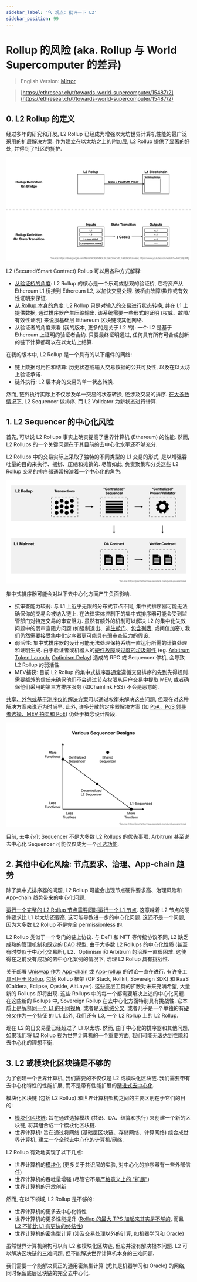 ```yaml
---
sidebar_label: '🔍 观点: 批评一下 L2'
sidebar_position: 99
---
```


# Rollup 的风险 (aka. Rollup 与 World Supercomputer 的差异)

> English Version: [Mirror](https://mirror.xyz/msfew.eth/KYcN_mB03V6cpc1LiMrHjA206LQQJkoh4zeIUjtLiC8)

> [https://ethresear.ch/t/towards-world-supercomputer/15487/2](https://ethresear.ch/t/towards-world-supercomputer/15487/2)
>

## 0. L2 Rollup 的定义

经过多年的研究和开发, L2 Rollup 已经成为增强以太坊世界计算机性能的最广泛采用的扩展解决方案. 作为建立在以太坊之上的附加层, L2 Rollup 提供了显著的好处, 并得到了社区的拥护.

![](/img/rollup-diss/l2-definitions.png)

L2 (Secured/Smart Contract) Rollup 可以用各种方式解释:

- [从验证桥的角度](https://drive.google.com/file/d/1KOEKNDGLBiLbaUDnIxCV6L1aBJblGPJs/view): L2 Rollup 的核心是一个乐观或悲观的验证桥, 它将资产从 Ethereum L1 桥接到 Ethereum L2, 以加快交易处理. 该桥由故障/欺诈或有效性证明来保证.
- [从 Rollup 本身的角度](https://www.youtube.com/watch?v=NKQz9jU0ftg): L2 Rollup 只是对输入的交易进行状态转换, 并在 L1 上提供数据, 通过排序器产生压缩输出. 该系统需要一些形式的证明 (权威、故障/有效性证明) 来说服基础层 Ethereum 区块链或其他网络.
- 从验证者的角度来看 (我的版本, 更多的是关于 L2 的): 一个 L2 是基于 Ethereum 上证明的验证者合约. 只要最终证明通过, 任何具有所有可合成创新的链下计算都可以在以太坊上结算.

在我的版本中, L2 Rollup 是一个具有的以下组件的网络:

- 链上数据可用性和结算: 历史状态或输入交易数据的公共可及性, 以及在以太坊上验证承诺.
- 链外执行: L2 层本身的交易的单一状态转换.

然而, 链外执行实际上不仅涉及单一交易的状态转换, 还涉及交易的排序. [在大多数情况下](https://twitter.com/bkiepuszewski/status/1645422967315111936), L2 Sequencer 做排序, 而 L2 Validator 为新状态进行计算.

## 1. L2 Sequencer 的中心化风险

首先, 可以说 L2 Rollups 事实上确实提高了世界计算机 (Ethereum) 的性能. 然而, L2 Rollups 的一个关键问题在于其目前的去中心化水平还不够充分.

L2 Rollups 中的交易实际上采取了独特的不同类型的 L1 交易的形式, 是以增强吞吐量的目的来执行、捆绑、压缩和摊销的. 尽管如此, 负责聚集和分类这些 L2 Rollup 交易的排序器通常扮演着一个中心化的角色.

![](/img/rollup-diss/l2-components.png)

集中式排序器可能会对以下去中心化方面产生负面影响.

- 抗审查能力较弱: 与 L1 上近乎无限的分布式节点不同, 集中式排序器可能无法确保你的交易会被纳入链上. 在法律实体控制下的集中式排序器可能会受到监管部门对特定交易的审查阻力. 虽然有额外的机制可以解决 L2 的集中化失效问题中的弱审查阻力问题 (如强制退出、[逃生舱门](https://community.starknet.io/t/starknet-escape-hatch-research/1108/2)、[包含列表](https://notes.ethereum.org/@fradamt/H1TsYRfJc), 或阈值加密), 我们仍然需要接受集中化定序器更可能具有弱审查阻力的假设.
- 弱活性: 集中式排序器的设计可能无法处理保持系统一直运行所需的计算处理和证明生成. 由于验证者或机器人的[硬件故障](https://offchain.medium.com/todays-arbitrum-sequencer-downtime-what-happened-6382a3066fbc)或[过度的垃圾邮件](https://twitter.com/kelvinfichter/status/1643056460836794373)  (eg. [Arbitrum Token Launch](https://twitter.com/kevinsekniqi/status/1638900081339293697), [Optimism Delay](https://github.com/ethereum-optimism/optimism/blob/develop/technical-documents/postmortems/2023-04-26-transaction-delays.md)) 造成的 RPC 或 Sequencer 停机, 会导致 L2 Rollup 的弱活性.
- MEV捕获: 目前 L2 Rollup 的集中式排序器[通常](https://mirror.xyz/msfew.eth/exHDL1Rn32SSFT1_mnMyNgoC7hXmB3LlcYMFiW6KtRE)遵循交易排序的先到先得规则. 需要额外的信任来确保他们不会通过节点权限从用户交易中提取 MEV, 或者确保他们采用的第三方排序服务 (如Chainlink FSS) 不会是恶意的.

[共享、外包或基于测序仪的解决方案](https://twitter.com/0xDinoEggs/status/1643252532674801667)可以通过权衡来解决这些问题, 但现在对这种解决方案来说还为时尚早. 此外, 许多分散的定序器解决方案 (如 [PoA、PoS 领导者选择、MEV 拍卖和 PoE](https://joncharbonneau.substack.com/p/rollups-arent-real)) 仍处于概念设计阶段.

![](/img/rollup-diss/sequencers.png)

目前, 去中心化 Sequencer 不是大多数 L2 Rollups 的优先事项. Arbitrum 甚至说去中心化 Sequencer 可能仅仅成为一个[可选功能](https://twitter.com/ChainLinkGod/status/1533618278538457088/photo/2).

## 2. 其他中心化风险: 节点要求、治理、App-chain 趋势

除了集中式排序器的问题, L2 Rollup 可能会出现节点硬件要求高、治理风险和 App-chain 趋势带来的中心化问题.

[运行一个完整的 L2 Rollup 节点需要同时运行一个 L1 节点](https://prestwich.substack.com/p/what-are-rollups). 这意味着 L2 节点的硬件要求比 L1 以太坊还要高, 这可能导致进一步的中心化问题. 这还不是一个问题, 因为大多数 L2 Rollup 不是完全 permissionless 的.

L2 Rollup 类似于一个专门的链上协议. 与 DeFi 和 NFT 等传统协议不同, L2 缺乏成熟的管理机制和既定的 DAO 模型. 由于大多数 L2 Rollups 的中心化性质 (甚至有时类似于中心化交易所), L2、Optimism 和 Arbitrum 的治理一直很困难. 这使得在之前没有成功的去中心化案例的情况下, 治理 L2 Rollup 具有挑战性.

关于部署 [Uniswap 作为 App-chain 或 App-rollup](https://mirror.xyz/msfew.eth/lXniX3379omelEdRBPgF-gS79zH9AJ2mD1xJ5zn9lxY) 的讨论一直在进行. 有[许多工具可用于 Rollup](https://twitter.com/musalbas/status/1639558584039079936), [包括](https://blog.blockmagnates.com/hitchhikers-guide-to-rollups-as-a-service-2e3438242ada) Rollup 框架 (OP Stack, Rollkit, Sovereign SDK) 和 RaaS (Caldera, Eclipse, Opside, AltLayer). 这些底层工具的扩散对未来充满希望, 大量新的 Rollups 即将出现. 这些 Rollups 中的每一个都需要解决上述的中心化问题. 在这些新的 Rollups 中, Sovereign Rollup 在去中心化方面特别具有挑战性. 它本质上是[解释同一个 L1 的不同视角](https://twitter.com/_prestwich/status/1548410043963305985), 或者是[天鹅绒分叉](https://eprint.iacr.org/2018/087.pdf), 或者几乎是一个单独的有[硬分叉作为一个特征](https://twitter.com/divine_economy/status/1548345842431455236) 的 L1. 此外, 我们还有 L3, 一个 L2 Rollup 上的 L2 Rollup.

现在 L2 的日交易量已经超过了 L1 以太坊. 然而, 由于中心化的排序器和其他问题, 如果我们将 L2 Rollup 视为世界计算机的一个重要方面, 我们可能无法达到性能和去中心化的理想平衡.

## 3. L2 或模块化区块链是不够的

为了创建一个世界计算机, 我们需要的不仅仅是 L2 或模块化区块链. 我们需要带有去中心化特性的性能扩展, 而不是带有性能扩展的[渐进式去中心化](https://twitter.com/adrian_brink/status/1656202217442123778).

模块化区块链 (包括 L2 Rollup) 和世界计算机架构之间的主要区别在于它们的目的:

- [模块化区块链](https://mirror.xyz/msfew.eth/3EqlfRRdRPAInmjwYvNLfcSnxe7fHN6EcVfEUGEsuiY): 旨在通过选择模块 (共识、DA、结算和执行) 来创建一个新的区块链, 将其组合成一个模块化区块链.
- 世界计算机: 旨在通过将网络 (基础层区块链、存储网络、计算网络) 组合成世界计算机, 建立一个全球去中心化的计算机/网络.

L2 Rollup 有效地实现了以下几点:

- 世界计算机的[模块化](https://notes.ethereum.org/@vbuterin/serenity_design_rationale#The-Layer-1vs-Layer-2-Tradeoff) (更多关于共识层的实验, 对中心化的排序器有一些外部信任)
- 世界计算机的吞吐量增强 (尽管它不是[严格意义上的 "扩展"](https://twitter.com/_prestwich/status/1284174486674083840))
- 世界计算机的开放创新

然而, 在以下领域, L2 Rollup 是不够的:

- 世界计算机的更多去中心化特性
- 世界计算机的更多性能提升 ([Rollup 的最大 TPS 加起来其实是不够的](https://twitter.com/monad_xyz/status/1643663169951236101), 而且 [L2 不能比 L1 有更快的终结性](https://prestwich.substack.com/p/what-are-rollups))
- 世界计算机的密集型计算 (涉及交易处理以外的计算, 如机器学习和 [Oracle](https://ethresear.ch/t/a-not-quite-cryptoeconomic-decentralized-oracle/6453))

虽然世界计算机架构可以有 L2 和模块化区块链, 但它并没有解决根本问题. L2 可以解决区块链的三难问题, 但不能解决世界计算机本身的三难问题.

我们需要一个能解决真正的通用密集型计算 (尤其是机器学习和 Oracle) 的网络, 同时保留底层区块链的完全去中心化.
